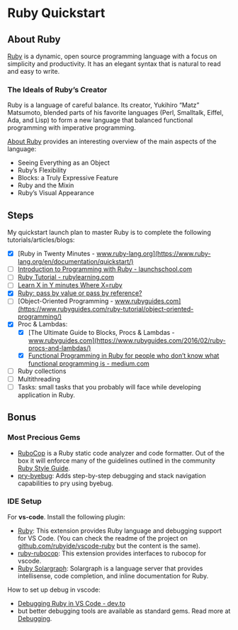 # Ruby Quickstart

## About Ruby

[Ruby][] is a dynamic, open source programming language with a focus on simplicity and productivity. It has an elegant syntax that is natural to read and easy to write.

### The Ideals of Ruby’s Creator

Ruby is a language of careful balance. Its creator, Yukihiro “Matz” Matsumoto, blended parts of his favorite languages (Perl, Smalltalk, Eiffel, Ada, and Lisp) to form a new language that balanced functional programming with imperative programming.

[About Ruby][] provides an interesting overview of the main aspects of the language:

* Seeing Everything as an Object
* Ruby’s Flexibility
* Blocks: a Truly Expressive Feature
* Ruby and the Mixin
* Ruby’s Visual Appearance

[Ruby]: https://www.ruby-lang.org/en/
[About Ruby]: https://www.ruby-lang.org/en/about/

## Steps

My quickstart launch plan to master Ruby is to complete the following tutorials/articles/blogs:

* [x] [Ruby in Twenty Minutes - www.ruby-lang.org](https://www.ruby-lang.org/en/documentation/quickstart/)
* [ ] [Introduction to Programming with Ruby - launchschool.com](https://launchschool.com/books/ruby/read/introduction#howtoreadthisbook)
* [ ] [Ruby Tutorial - rubylearning.com](http://rubylearning.com/satishtalim/tutorial.html)
* [ ] [Learn X in Y minutes Where X=ruby](https://learnxinyminutes.com/docs/ruby/)
* [x] [Ruby: pass by value or pass by reference?](http://rubyblog.pro/2017/09/pass-by-value-or-pass-by-reference)
* [ ] [Object-Oriented Programming - www.rubyguides.com](https://www.rubyguides.com/ruby-tutorial/object-oriented-programming/)
* [x] Proc & Lambdas:
  * [x] [The Ultimate Guide to Blocks, Procs & Lambdas - www.rubyguides.com](https://www.rubyguides.com/2016/02/ruby-procs-and-lambdas/)
  * [x] [Functional Programming in Ruby for people who don’t know what functional programming is - medium.com](https://medium.com/craft-academy/functional-programming-in-ruby-for-people-who-dont-know-what-functional-programming-is-f0c4ab7dc68c)
* [ ] Ruby collections
* [ ] Multithreading
* [ ] Tasks: small tasks that you probably will face while developing application in Ruby.

## Bonus

### Most Precious Gems

* [RuboCop](https://github.com/rubocop-hq/rubocop) is a Ruby static code analyzer and code formatter. Out of the box it will enforce many of the guidelines outlined in the community [Ruby Style Guide](https://rubystyle.guide/).
* [pry-byebug](https://github.com/deivid-rodriguez/pry-byebug): Adds step-by-step debugging and stack navigation capabilities to pry using byebug.

### IDE Setup

For **vs-code**. Install the following plugin:

* [Ruby](https://marketplace.visualstudio.com/items?itemName=rebornix.Ruby): This extension provides Ruby language and debugging support for VS Code. (You can check the readme of the project on [github.com/rubyide/vscode-ruby](https://github.com/rubyide/vscode-ruby) but the content is the same).
* [ruby-rubocop](https://marketplace.visualstudio.com/items?itemName=misogi.ruby-rubocop): This extension provides interfaces to rubocop for vscode.
* [Ruby Solargraph](https://marketplace.visualstudio.com/items?itemName=castwide.solargraph): Solargraph is a language server that provides intellisense, code completion, and inline documentation for Ruby.

How to set up debug in vscode:

* [Debugging Ruby in VS Code - dev.to](https://dev.to/dnamsons/ruby-debugging-in-vscode-3bkj)
* but better debugging tools are available as standard gems. Read more at [Debugging](Debugging.md).
